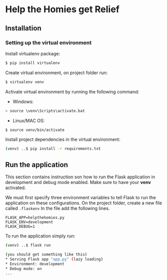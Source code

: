 # Help the Homies get Relief

## Installation
### Setting up the virtual environment
Install virtualenv package:
```bash
$ pip install virtualenv
```

Create virtual environment, on project folder run:
```bash
$ virtualenv venv
```

Activate virtual environment by running the following command:

* Windows:
```bash
> source \venv\Scripts\activate.bat
```
* Linux/MAC OS:
```bash
$ source venv/bin/activate
```

Install project dependencies in the virtual environment:
```bash
(venv) ..$ pip install -r requirements.txt
```

## Run the application
This section contains instruction son how to run the Flask application in development and debug mode enabled.
Make sure to have your **venv** activated.

We must first specify three environment variables to tell Flask to run the application on these configurations.
On the project folder, create a new file called `.flaskenv` In the file add the following lines.

```
FLASK_APP=helpthehomies.py
FLASK_ENV=development
FLASK_DEBUG=1
```

To run the application simply run:
```bash
(venv) ..$ flask run

(you should get something like this)
* Serving Flask app "app.py" (lazy loading)
* Environment: development
* Debug mode: on
...
```

